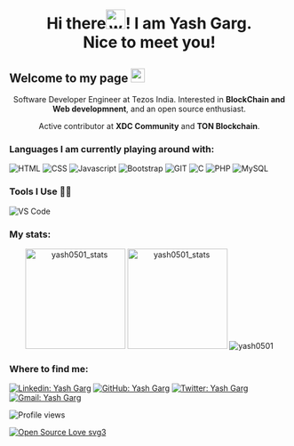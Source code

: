 <h1 align="center">Hi there<img alt="wave" src="https://emojis.slackmojis.com/emojis/images/1588177020/8809/wave_hello.gif?1588177020" width="35">! I am Yash Garg.<br> Nice to meet you!</h1>


<h2>Welcome to my page <img src="https://emojis.slackmojis.com/emojis/images/1531849430/4246/blob-sunglasses.gif?1531849430" width="25" /></h2>

<p align="center">Software Developer Engineer at Tezos India. Interested in <b>BlockChain and Web developmnent</b>, and an open source enthusiast.</p>
<p align="center">Active contributor at <b>XDC Community</b> and <b>TON Blockchain</b>.</p>

<h3>Languages I am currently playing around with:</h3>

![HTML](https://img.shields.io/badge/html5-%3776AB.svg?style=for-the-badge&logo=html5&logoColor=white&color=E34F26) ![CSS](https://img.shields.io/badge/css3-%1572B6.svg?style=for-the-badge&logo=css3&logoColor=white&color=1572B6) ![Javascript](https://img.shields.io/badge/javscript-%F7DF1E.svg?style=for-the-badge&logo=javascript&logoColor=black&color=F7DF1E) ![Bootstrap](https://img.shields.io/badge/bootstrap-%3776AB.svg?style=for-the-badge&logo=bootstrap&logoColor=white&color=563D7C) ![GIT](https://img.shields.io/badge/git-%3776AB.svg?style=for-the-badge&logo=git&logoColor=white&color=F05032) ![C](https://img.shields.io/badge/c-%3776AB.svg?style=for-the-badge&logo=c&logoColor=white&color=A8B9CC) ![PHP](https://img.shields.io/badge/php-%777BB4.svg?style=for-the-badge&logo=php&logoColor=white&color=777BB4) ![MySQL](https://img.shields.io/badge/mysql-%4479A1.svg?style=for-the-badge&logo=mysql&logoColor=white&color=4479A1)

### Tools I Use 🔧🔨
![VS Code](https://img.shields.io/badge/VS%20Code-007ACC.svg?&style=for-the-badge&logo=visual-studio-code&logoColor=white)

<h3>My stats:</h3>

<p align="center"> 
  <img height="180em" src="https://github-readme-stats.vercel.app/api?username=yash0501&show_icons=true" alt="yash0501_stats" /> 
  <img height="180em" src="https://github-readme-stats.vercel.app/api/top-langs/?username=yash0501&layout=compact" alt="yash0501_stats" />
  <img src="http://github-readme-streak-stats.herokuapp.com?user=yash0501&layout=compact" alt ="yash0501" />
</p>

<h3>Where to find me:</h3>

[![Linkedin: Yash Garg](https://img.shields.io/badge/-Yash_Garg-blue?style=flat-square&logo=Linkedin&logoColor=white&link=https://www.linkedin.com/in/yash0501)](https://www.linkedin.com/in/yash0501)
[![GitHub: Yash Garg](https://img.shields.io/github/followers/yash0501?label=follow&style=social)](https://github.com/yash0501)
[![Twitter: Yash Garg](https://img.shields.io/twitter/follow/yashgarg5101?style=social)](https://twitter.com/yashgarg5101)
[![Gmail: Yash Garg](https://img.shields.io/badge/gmail-%23D14836.svg?&style=plastic&logo=gmail&logoColor=white)](mailto:yashgarg5101@gmail.com)

![Profile views](https://komarev.com/ghpvc/?username=yash0501&label=PROFILE+VIEWS&style=plastic&color=blue)

[![Open Source Love svg3](https://badges.frapsoft.com/os/v3/open-source.svg?v=103)](https://github.com/ellerbrock/open-source-badges/)
